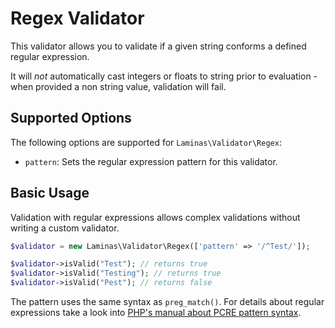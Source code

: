 # Regex Validator

This validator allows you to validate if a given string conforms a defined regular expression.

It will *not* automatically cast integers or floats to string prior to evaluation - when provided a non string value, validation will fail.

## Supported Options

The following options are supported for `Laminas\Validator\Regex`:

- `pattern`: Sets the regular expression pattern for this validator.

## Basic Usage

Validation with regular expressions allows complex validations without writing a custom validator.

```php
$validator = new Laminas\Validator\Regex(['pattern' => '/^Test/']);

$validator->isValid("Test"); // returns true
$validator->isValid("Testing"); // returns true
$validator->isValid("Pest"); // returns false
```

The pattern uses the same syntax as `preg_match()`. For details about regular
expressions take a look into [PHP's manual about PCRE pattern
syntax](http://php.net/reference.pcre.pattern.syntax).
